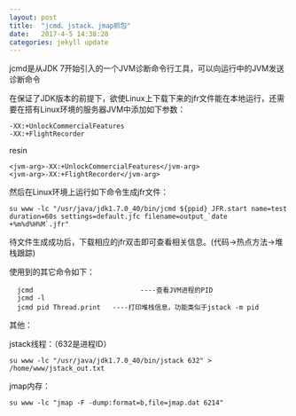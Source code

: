 ```yaml
---
layout: post
title:  "jcmd、jstack、jmap抓包"
date:   2017-4-5 14:38:28    
categories: jekyll update
---
```


jcmd是从JDK 7开始引入的一个JVM诊断命令行工具，可以向运行中的JVM发送诊断命令

 在保证了JDK版本的前提下，欲使Linux上下载下来的jfr文件能在本地运行，还需要在搭有Linux环境的服务器JVM中添加如下参数：

	-XX:+UnlockCommercialFeatures
	-XX:+FlightRecorder

resin

	<jvm-arg>-XX:+UnlockCommercialFeatures</jvm-arg>
	<jvm-arg>-XX:+FlightRecorder</jvm-arg>

然后在Linux环境上运行如下命令生成jfr文件：

	su www -lc "/usr/java/jdk1.7.0_40/bin/jcmd ${ppid} JFR.start name=test duration=60s settings=default.jfc filename=output_`date +%m%d%H%M`.jfr"

待文件生成成功后，下载相应的jfr双击即可查看相关信息。(代码->热点方法->堆栈跟踪)

使用到的其它命令如下：

      jcmd                           ----查看JVM进程的PID
      jcmd -l                        
      jcmd pid Thread.print   ----打印堆栈信息，功能类似于jstack -m pid

其他：

jstack线程：（632是进程ID）

	su www -lc "/usr/java/jdk1.7.0_40/bin/jstack 632" > /home/www/jstack_out.txt

jmap内存：

	su www -lc "jmap -F -dump:format=b,file=jmap.dat 6214"